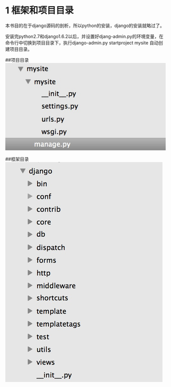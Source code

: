 # 1 框架和项目目录

本书目的在于django源码的剖析，所以python的安装，django的安装就略过了。

安装完python2.7和django1.6.2以后，并设置好djang-admin.py的环境变量，在命令行中切换到项目目录下，执行django-admin.py startproject mysite 自动创建项目目录。

##项目目录
![](images/01.00.png?raw=true)

##框架目录
![](images/01.01.png?raw=true)
